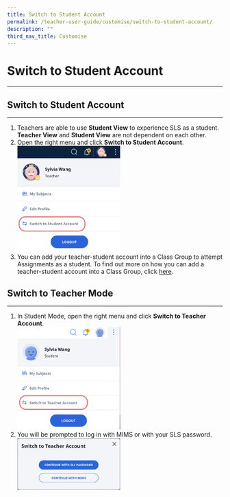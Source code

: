 ```yaml
---
title: Switch to Student Account
permalink: /teacher-user-guide/customise/switch-to-student-account/
description: ""
third_nav_title: Customise
---
```

<h1>Switch to Student Account</h1>
<hr>

<h2>Switch to Student Account</h2>
<hr>

<ol>
  <li>Teachers are able to use <strong>Student View</strong> to experience SLS as a student. <strong>Teacher View</strong> and <strong>Student View</strong> are not dependent on each other.</li>
  <li>Open the right menu and click <strong>Switch to Student Account</strong>.</li>
	<img style="width: 50%;" src="/images/2Teacher/Cu-TeacherStudent.png">
  
  <li>You can add your teacher-student account into a Class Group to attempt Assignments as a student. To find out more on how you can add a teacher-student account into a Class Group, click <a target="_blank" href="/teacher-user-guide/organise/add-teachers-as-students-to-a-class-group/">here</a>.</li>
</ol>

<h2>Switch to Teacher Mode</h2>
<hr>

<ol>
  <li>In Student Mode, open the right menu and click <strong>Switch to Teacher Account</strong>.</li>
  
<img style="width: 50%;" src="/images/2Teacher/Cu-TeacherStudent1.png">
  
  <li>You will be prompted to log in with MIMS or with your SLS password. <img style="width: 50%;" src="/images/2Teacher/Cu-TeacherStudent2.png"></li>
</ol>